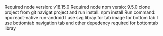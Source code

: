 Required node version: v18.15.0
Required node npm versio: 9.5.0
clone project from git
navigat project and run install: npm install
Run command: npx react-native run-android
I use svg libray for tab image
for bottom tab I use bottomtab navigation tab and other depedency required for bottomtab libray

